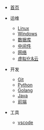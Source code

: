 - [首页](/)

- 运维
  - [Linux](/ops/linux/)
  - [Windows](/ops/windows/)
  - [数据库](/ops/db/)
  - [中间件](/ops/middleware/)
  - [网络](/ops/network/)
  - [虚拟化&云](/ops/cloud/)

- 开发
  - [Git](/dev/git/)
  - [Python](/dev/python/)
  - [Golang](/dev/golang/)
  - [Java](/dev/java/)
  - [前端](/dev/frontend/)

- 工具
  - [vscode](/tool/vscode/)
